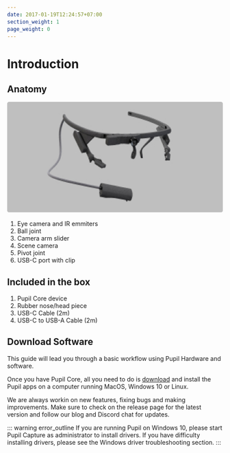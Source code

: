 ```yaml
---
date: 2017-01-19T12:24:57+07:00
section_weight: 1
page_weight: 0
---
```


# Introduction

## Anatomy
![Pupil Core anatomy](../media/core/anatomy.jpg)

1. Eye camera and IR emmiters
1. Ball joint
1. Camera arm slider
1. Scene camera
1. Pivot joint
1. USB-C port with clip

<v-divider class="mt-4"></v-divider>

## Included in the box

1. Pupil Core device
1. Rubber nose/head piece
1. USB-C Cable (2m)
1. USB-C to USB-A Cable (2m)

<v-divider class="mt-4"></v-divider>

## Download Software

This guide will lead you through a basic workflow using Pupil Hardware and software.

Once you have Pupil Core, all you need to do is [download](https://github.com/pupil-labs/pupil/releases/latest) and install the Pupil apps on a computer running MacOS, Windows 10 or Linux.

We are always workin on new features, fixing bugs and making improvements. Make sure to check on the release page for the latest version and follow our blog and Discord chat for updates.

::: warning
<v-icon large color="warning">error_outline</v-icon>
If you are running Pupil on Windows 10, please start Pupil Capture as administrator to install drivers. If you have difficulty installing drivers, please see the Windows driver troubleshooting section.
:::